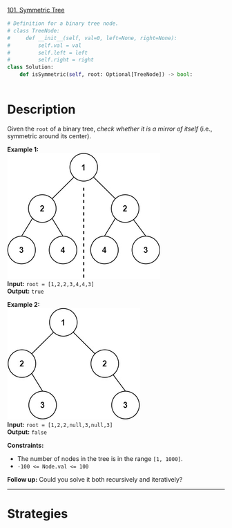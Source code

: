 [101. Symmetric Tree](https://leetcode.com/problems/symmetric-tree/)

```python
# Definition for a binary tree node.
# class TreeNode:
#     def __init__(self, val=0, left=None, right=None):
#         self.val = val
#         self.left = left
#         self.right = right
class Solution:
    def isSymmetric(self, root: Optional[TreeNode]) -> bool:
        
```

# Description

Given the `root` of a binary tree, _check whether it is a mirror of itself_ (i.e., symmetric around its center).

**Example 1:**  
![](!assets/attachments/Pasted%20image%2020240426153115.png)  
**Input:** `root = [1,2,2,3,4,4,3]`  
**Output:** `true`  

**Example 2:**  
![](!assets/attachments/Pasted%20image%2020240426153126.png)  
**Input:** `root = [1,2,2,null,3,null,3]`  
**Output:** `false`  

**Constraints:**
- The number of nodes in the tree is in the range `[1, 1000]`.
- `-100 <= Node.val <= 100`

**Follow up:** Could you solve it both recursively and iteratively?

---

# Strategies


